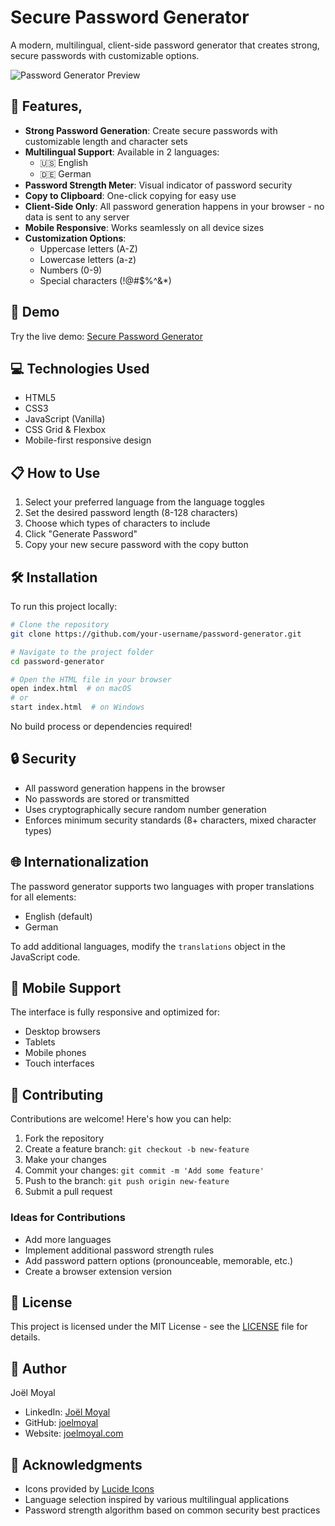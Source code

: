 # Secure Password Generator

A modern, multilingual, client-side password generator that creates strong, secure passwords with customizable options.

![Password Generator Preview](./screenshots/password-generator-screenshot.png‚) 

## 🌟 Features‚

- **Strong Password Generation**: Create secure passwords with customizable length and character sets
- **Multilingual Support**: Available in 2 languages:
  - 🇺🇸 English
  - 🇩🇪 German
- **Password Strength Meter**: Visual indicator of password security
- **Copy to Clipboard**: One-click copying for easy use
- **Client-Side Only**: All password generation happens in your browser - no data is sent to any server
- **Mobile Responsive**: Works seamlessly on all device sizes
- **Customization Options**:
  - Uppercase letters (A-Z)
  - Lowercase letters (a-z)
  - Numbers (0-9)
  - Special characters (!@#$%^&*)

## 🚀 Demo

Try the live demo: [Secure Password Generator](https://your-username.github.io/password-generator/)

## 💻 Technologies Used

- HTML5
- CSS3
- JavaScript (Vanilla)
- CSS Grid & Flexbox
- Mobile-first responsive design

## 📋 How to Use

1. Select your preferred language from the language toggles
2. Set the desired password length (8-128 characters)
3. Choose which types of characters to include
4. Click "Generate Password"
5. Copy your new secure password with the copy button

## 🛠️ Installation

To run this project locally:

```bash
# Clone the repository
git clone https://github.com/your-username/password-generator.git

# Navigate to the project folder
cd password-generator

# Open the HTML file in your browser
open index.html  # on macOS
# or
start index.html  # on Windows
```

No build process or dependencies required!

## 🔒 Security

- All password generation happens in the browser
- No passwords are stored or transmitted
- Uses cryptographically secure random number generation
- Enforces minimum security standards (8+ characters, mixed character types)

## 🌐 Internationalization

The password generator supports two languages with proper translations for all elements:

- English (default)
- German

To add additional languages, modify the `translations` object in the JavaScript code.

## 📱 Mobile Support

The interface is fully responsive and optimized for:
- Desktop browsers
- Tablets
- Mobile phones
- Touch interfaces

## 🤝 Contributing

Contributions are welcome! Here's how you can help:

1. Fork the repository
2. Create a feature branch: `git checkout -b new-feature`
3. Make your changes
4. Commit your changes: `git commit -m 'Add some feature'`
5. Push to the branch: `git push origin new-feature`
6. Submit a pull request

### Ideas for Contributions

- Add more languages
- Implement additional password strength rules
- Add password pattern options (pronounceable, memorable, etc.)
- Create a browser extension version

## 📄 License

This project is licensed under the MIT License - see the [LICENSE](LICENSE) file for details.

## 👤 Author

Joël Moyal

- LinkedIn: [Joël Moyal](https://www.linkedin.com/in/joel-moyal)
- GitHub: [joelmoyal](https://github.com/joelmoyal)
- Website: [joelmoyal.com](https://joelmoyal.com)

## 🙏 Acknowledgments

- Icons provided by [Lucide Icons](https://lucide.dev/)
- Language selection inspired by various multilingual applications
- Password strength algorithm based on common security best practices